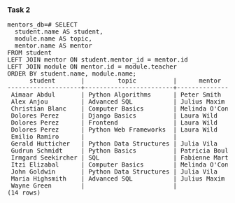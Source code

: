 ### Task 2
<pre>mentors_db=# SELECT
  student.name AS student,
  module.name AS topic,
  mentor.name AS mentor
FROM student
LEFT JOIN mentor ON student.mentor_id = mentor.id
LEFT JOIN module ON mentor.id = module.teacher
ORDER BY student.name, module.name;
      student       |         topic          |      mentor      
--------------------+------------------------+------------------
 Aimaar Abdul       | Python Algorithms      | Peter Smith
 Alex Anjou         | Advanced SQL           | Julius Maxim
 Christian Blanc    | Computer Basics        | Melinda O&apos;Connor
 Dolores Perez      | Django Basics          | Laura Wild
 Dolores Perez      | Frontend               | Laura Wild
 Dolores Perez      | Python Web Frameworks  | Laura Wild
 Emilio Ramiro      |                        | 
 Gerald Hutticher   | Python Data Structures | Julia Vila
 Gudrun Schmidt     | Python Basics          | Patricia Boulard
 Irmgard Seekircher | SQL                    | Fabienne Martin
 Itzi Elizabal      | Computer Basics        | Melinda O&apos;Connor
 John Goldwin       | Python Data Structures | Julia Vila
 Maria Highsmith    | Advanced SQL           | Julius Maxim
 Wayne Green        |                        | 
(14 rows)
</pre>

